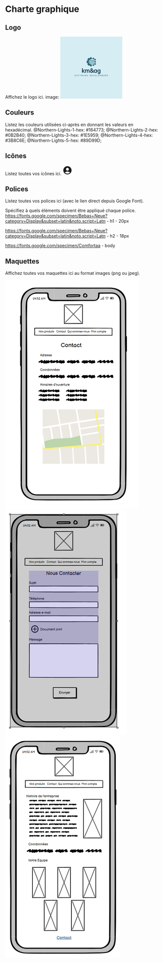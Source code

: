 # Charte graphique

## Logo

Affichez le logo ici.
image: ![logo](images/logo_200x200.png)

## Couleurs

Listez les couleurs utilisées ci-après en donnant les valeurs en hexadécimal.
@Northern-Lights-1-hex: #164773;
@Northern-Lights-2-hex: #0B2B40;
@Northern-Lights-3-hex: #1E5959;
@Northern-Lights-4-hex: #3B8C6E;
@Northern-Lights-5-hex: #89D99D;

## Icônes

Listez toutes vos icônes ici.
<svg width="32" height="32" viewBox="0 0 24 24"><path fill="currentColor" d="M12 2C6.48 2 2 6.48 2 12s4.48 10 10 10s10-4.48 10-10S17.52 2 12 2zm0 4c1.93 0 3.5 1.57 3.5 3.5S13.93 13 12 13s-3.5-1.57-3.5-3.5S10.07 6 12 6zm0 14c-2.03 0-4.43-.82-6.14-2.88a9.947 9.947 0 0 1 12.28 0C16.43 19.18 14.03 20 12 20z"/></svg>

## Polices

Listez toutes vos polices ici (avec le lien direct depuis Google Font).

Spécifiez à quels éléments doivent être appliqué chaque police.
https://fonts.google.com/specimen/Bebas+Neue?category=Display&subset=latin&noto.script=Latn - h1 - 20px

https://fonts.google.com/specimen/Bebas+Neue?category=Display&subset=latin&noto.script=Latn - h2 - 18px

https://fonts.google.com/specimen/Comfortaa - body

## Maquettes

Affichez toutes vos maquettes ici au format images (png ou jpeg).

![contact-part1](./images/contact-part1.png)
![contact-part2](./images/contact-part2.png)
![qui-sommes-nous](./images/qui-sommes-nous.png)
